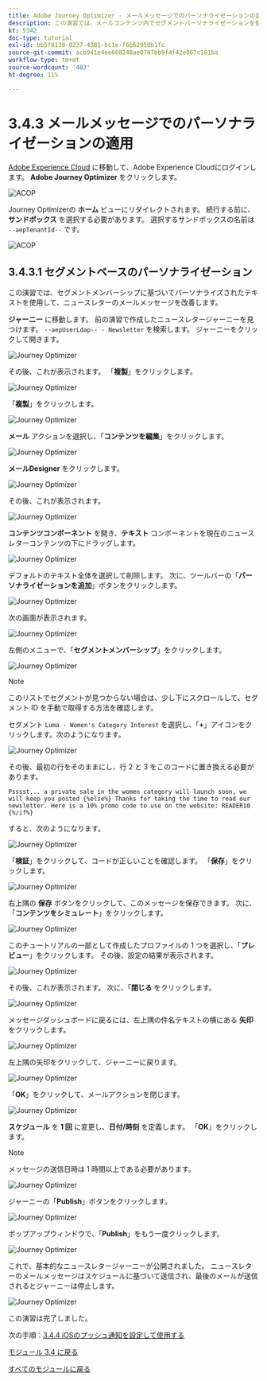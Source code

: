 ```yaml
---
title: Adobe Journey Optimizer - メールメッセージでのパーソナライゼーションの適用
description: この演習では、メールコンテンツ内でセグメントパーソナライゼーションを使用する方法について説明します
kt: 5342
doc-type: tutorial
exl-id: bb5f8130-0237-4381-bc1e-f6b62950b1fc
source-git-commit: acb941e4ee668248ae0767bb9f4f42e067c181ba
workflow-type: tm+mt
source-wordcount: '483'
ht-degree: 11%

---
```


# 3.4.3 メールメッセージでのパーソナライゼーションの適用

[Adobe Experience Cloud](https://experience.adobe.com) に移動して、Adobe Experience Cloudにログインします。 **Adobe Journey Optimizer** をクリックします。

![ACOP](./../../../modules/ajo-b2c/module3.2/images/acophome.png)

Journey Optimizerの **ホーム** ビューにリダイレクトされます。 続行する前に、**サンドボックス** を選択する必要があります。 選択するサンドボックスの名前は ``--aepTenantId--`` です。

![ACOP](./../../../modules/ajo-b2c/module3.2/images/acoptriglp.png)

## 3.4.3.1 セグメントベースのパーソナライゼーション

この演習では、セグメントメンバーシップに基づいてパーソナライズされたテキストを使用して、ニュースレターのメールメッセージを改善します。

**ジャーニー** に移動します。 前の演習で作成したニュースレタージャーニーを見つけます。 `--aepUserLdap-- - Newsletter` を検索します。 ジャーニーをクリックして開きます。

![Journey Optimizer](./images/sbp1.png)

その後、これが表示されます。 「**複製**」をクリックします。

![Journey Optimizer](./images/sbp2.png)

「**複製**」をクリックします。

![Journey Optimizer](./images/sbp3.png)

**メール** アクションを選択し、「**コンテンツを編集**」をクリックします。

![Journey Optimizer](./images/sbp3a.png)

**メールDesigner** をクリックします。

![Journey Optimizer](./images/sbp4.png)

その後、これが表示されます。

![Journey Optimizer](./images/sbp5.png)

**コンテンツコンポーネント** を開き、**テキスト** コンポーネントを現在のニュースレターコンテンツの下にドラッグします。

![Journey Optimizer](./images/sbp6.png)

デフォルトのテキスト全体を選択して削除します。 次に、ツールバーの「**パーソナライゼーションを追加**」ボタンをクリックします。

![Journey Optimizer](./images/sbp7.png)

次の画面が表示されます。

![Journey Optimizer](./images/seg1.png)

左側のメニューで、「**セグメントメンバーシップ**」をクリックします。

![Journey Optimizer](./images/seg2.png)

>[!NOTE]
>
>このリストでセグメントが見つからない場合は、少し下にスクロールして、セグメント ID を手動で取得する方法を確認します。

セグメント `Luma - Women's Category Interest` を選択し、「**+**」アイコンをクリックします。次のようになります。

![Journey Optimizer](./images/seg3.png)

その後、最初の行をそのままにし、行 2 と 3 をこのコードに置き換える必要があります。

``
    Psssst... a private sale in the women category will launch soon, we will keep you posted
{%else%}
    Thanks for taking the time to read our newsletter. Here is a 10% promo code to use on the website: READER10
{%/if%}
``

すると、次のようになります。

![Journey Optimizer](./images/seg4.png)

「**検証**」をクリックして、コードが正しいことを確認します。 「**保存**」をクリックします。

![Journey Optimizer](./images/sbp8.png)

右上隅の **保存** ボタンをクリックして、このメッセージを保存できます。 次に、「**コンテンツをシミュレート**」をクリックします。

![Journey Optimizer](./images/sbp9.png)

このチュートリアルの一部として作成したプロファイルの 1 つを選択し、「**プレビュー**」をクリックします。 その後、設定の結果が表示されます。

![Journey Optimizer](./images/sbp10.png)

その後、これが表示されます。 次に、「**閉じる** をクリックします。

![Journey Optimizer](./images/sbp10fff.png)

メッセージダッシュボードに戻るには、左上隅の件名テキストの横にある **矢印** をクリックします。

![Journey Optimizer](./images/sbp11.png)

左上隅の矢印をクリックして、ジャーニーに戻ります。

![Journey Optimizer](./images/oc79afff.png)

「**OK**」をクリックして、メールアクションを閉じます。

![Journey Optimizer](./images/oc79bfff.png)

**スケジュール** を **1 回** に変更し、**日付/時刻** を定義します。 「**OK**」をクリックします。

>[!NOTE]
>
>メッセージの送信日時は 1 時間以上である必要があります。

![Journey Optimizer](./images/sbp18.png)

ジャーニーの「**Publish**」ボタンをクリックします。

![Journey Optimizer](./images/sbp19.png)

ポップアップウィンドウで、「**Publish**」をもう一度クリックします。

![Journey Optimizer](./images/sbp20.png)

これで、基本的なニュースレタージャーニーが公開されました。 ニュースレターのメールメッセージはスケジュールに基づいて送信され、最後のメールが送信されるとジャーニーは停止します。

![Journey Optimizer](./images/sbp20fff.png)

この演習は完了しました。

次の手順：[3.4.4 iOSのプッシュ通知を設定して使用する ](./ex4.md)

[モジュール 3.4 に戻る](./journeyoptimizer.md)

[すべてのモジュールに戻る](../../../overview.md)

